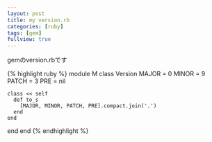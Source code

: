 ```yaml
---
layout: post
title: my version.rb
categories: [ruby]
tags: [gem]
fullview: true
---
```


gemのversion.rbです

{% highlight ruby %}
module M
  class Version
    MAJOR = 0
    MINOR = 9
    PATCH = 3
    PRE = nil

    class << self
      def to_s
        [MAJOR, MINOR, PATCH, PRE].compact.join('.')
      end
    end
  end
end
{% endhighlight %}
